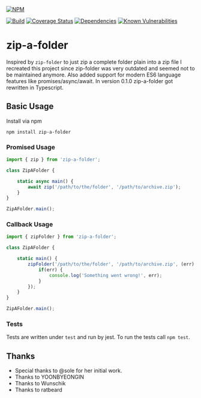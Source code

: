 [![NPM](https://nodei.co/npm/zip-a-folder.png)](https://nodei.co/npm/zip-a-folder/)

[![Build](https://travis-ci.org/maugenst/zip-a-folder.svg?branch=master)](https://travis-ci.org/maugenst/zip-a-folder.svg?branch=master)
[![Coverage Status](https://coveralls.io/repos/github/maugenst/zip-a-folder/badge.svg?branch=master)](https://coveralls.io/github/maugenst/zip-a-folder?branch=master)
[![Dependencies](https://david-dm.org/maugenst/zip-a-folder.svg)](https://david-dm.org/maugenst/zip-a-folder)
[![Known Vulnerabilities](https://snyk.io/test/github/maugenst/zip-a-folder/badge.svg?targetFile=package.json)](https://snyk.io/test/github/maugenst/zip-a-folder?targetFile=package.json)


# zip-a-folder
Inspired by ``zip-folder`` to just zip a complete folder plain into a zip file I
recreated this project since zip-folder was very outdated and seemed not 
to be maintained anymore. Also added support for modern ES6 language 
features like promises/async/await.
In version 0.1.0 zip-a-folder got rewritten in Typescript.

## Basic Usage

Install via npm

```
npm install zip-a-folder
```

### Promised Usage

```js
import { zip } from 'zip-a-folder';

class ZipAFolder {

    static async main() {
        await zip('/path/to/the/folder', '/path/to/archive.zip');
    }
}

ZipAFolder.main();
```

### Callback Usage

```js
import { zipFolder } from 'zip-a-folder';

class ZipAFolder {

    static main() {
        zipFolder('/path/to/the/folder', '/path/to/archive.zip', (err) => {
            if(err) {
                console.log('Something went wrong!', err);
            }
        });
    }
}

ZipAFolder.main();
```

### Tests

Tests are written under ``test`` and run by jest. To run the tests call ``npm test``.

## Thanks

* Special thanks to @sole for her initial work.
* Thanks to YOONBYEONGIN
* Thanks to Wunschik
* Thanks to ratbeard
